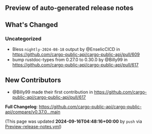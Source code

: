 ## Preview of auto-generated release notes
<!-- Release notes generated using configuration in .github/release.yml at main -->

## What's Changed
### Uncategorized
* Bless `nightly-2024-08-18` output by @EnselicCICD in https://github.com/cargo-public-api/cargo-public-api/pull/609
* bump rustdoc-types from 0.27.0 to 0.30.0 by @Billy99 in https://github.com/cargo-public-api/cargo-public-api/pull/617

## New Contributors
* @Billy99 made their first contribution in https://github.com/cargo-public-api/cargo-public-api/pull/617

**Full Changelog**: https://github.com/cargo-public-api/cargo-public-api/compare/v0.37.0...main


(This page was updated **2024-09-16T04:48:16+00:00** by `push` via [Preview-release-notes.yml](https://github.com/cargo-public-api/cargo-public-api/actions/runs/10877717794))
